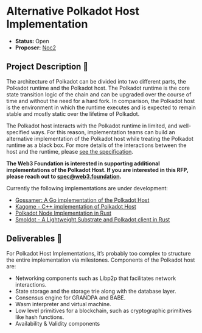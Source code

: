 # Alternative Polkadot Host Implementation

* **Status:** Open
* **Proposer:** [Noc2](https://github.com/Noc2)

## Project Description :page_facing_up: 

The architecture of Polkadot can be divided into two different parts, the Polkadot runtime and the Polkadot host. The Polkadot runtime is the core state transition logic of the chain and can be upgraded over the course of time and without the need for a hard fork. In comparison, the Polkadot host is the environment in which the runtime executes and is expected to remain stable and mostly static over the lifetime of Polkadot.

The Polkadot host interacts with the Polkadot runtime in limited, and well-specified ways. For this reason, implementation teams can build an alternative implementation of the Polkadot host while treating the Polkadot runtime as a black box. For more details of the interactions between the host and the runtime, please [see the specification](https://github.com/w3f/polkadot-spec/).

**The Web3 Foundation is interested in supporting additional implementations of the Polkadot Host. If you are interested in this RFP, please reach out to spec@web3.foundation.**

Currently the following implementations are under development: 

- [Gossamer: A Go implementation of the Polkadot Host](https://github.com/ChainSafe/gossamer) 
- [Kagome - C++ implementation of Polkadot Host](https://github.com/soramitsu/kagome)
- [Polkadot Node Implementation in Rust](https://github.com/paritytech/polkadot)
- [Smoldot - A Lightweight Substrate and Polkadot client in Rust](https://github.com/paritytech/smoldot)

## Deliverables :nut_and_bolt:

For Polkadot Host Implementations, it’s probably too complex to structure the entire implementation via milestones. Components of the Polkadot host are:

- Networking components such as Libp2p that facilitates network interactions.
- State storage and the storage trie along with the database layer.
- Consensus engine for GRANDPA and BABE.
- Wasm interpreter and virtual machine.
- Low level primitives for a blockchain, such as cryptographic primitives like hash functions.
- Availability & Validity components 